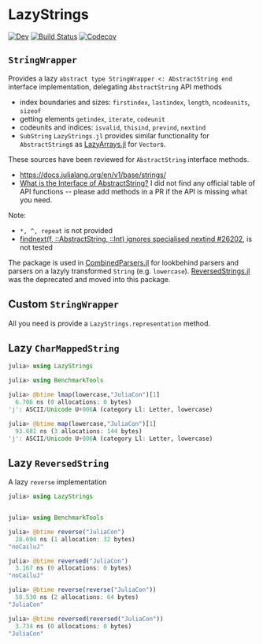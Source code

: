 # LazyStrings
[![Dev](https://img.shields.io/badge/docs-dev-blue.svg)](https://gkappler.github.io/LazyStrings.jl/dev)
[![Build Status](https://travis-ci.org/gkappler/LazyStrings.jl.svg?branch=master)](https://travis-ci.com/github/gkappler/LazyStrings.jl)
[![Codecov](https://codecov.io/gh/gkappler/LazyStrings.jl/branch/master/graph/badge.svg)](https://codecov.io/gh/gkappler/LazyStrings.jl)

## `StringWrapper`
Provides a lazy `abstract type StringWrapper <: AbstractString end` interface implementation,
delegating `AbstractString` API methods
- index boundaries and sizes: `firstindex`, `lastindex`, `length`, `ncodeunits`, `sizeof`
- getting elements `getindex`, `iterate`, `codeunit`
- codeunits and indices: `isvalid`, `thisind`, `prevind`, `nextind`
- `SubString`
`LazyStrings.jl` provides similar functionality for `AbstractString`s 
as [LazyArrays.jl](https://github.com/JuliaArrays/LazyArrays.jl) for `Vector`s.

These sources have been reviewed for `AbstractString` interface methods.
- https://docs.julialang.org/en/v1/base/strings/
- [What is the Interface of AbstractString?](https://discourse.julialang.org/t/what-is-the-interface-of-abstractstring/8937)
I did not find any official table of API functions -- please add methods in a PR if the API is missing what you need.


Note: 
- `*, ^, repeat` is not provided
- [findnext(f, ::AbstractString, ::Int) ignores specialised nextind #26202](https://github.com/JuliaLang/julia/issues/26202), is not tested

The package is used in [CombinedParsers.jl](https://github.com/gkappler/CombinedParsers.jl) for lookbehind parsers and parsers on a lazyly transformed `String` (e.g. `lowercase`).
[ReversedStrings.jl](https://github.com/gkappler/ReversedStrings.jl/) was the deprecated and moved into this package.


## Custom `StringWrapper`
All you need is provide a `LazyStrings.representation` method.

## Lazy `CharMappedString`

```julia
julia> using LazyStrings

julia> using BenchmarkTools

julia> @btime lmap(lowercase,"JuliaCon")[1]
  6.706 ns (0 allocations: 0 bytes)
'j': ASCII/Unicode U+006A (category Ll: Letter, lowercase)

julia> @btime map(lowercase,"JuliaCon")[1]
  93.681 ns (3 allocations: 144 bytes)
'j': ASCII/Unicode U+006A (category Ll: Letter, lowercase)
```

## Lazy `ReversedString`

A lazy `reverse` implementation
```julia
julia> using LazyStrings


julia> using BenchmarkTools

julia> @btime reverse("JuliaCon")
  28.694 ns (1 allocation: 32 bytes)
"noCailuJ"

julia> @btime reversed("JuliaCon")
  3.167 ns (0 allocations: 0 bytes)
"noCailuJ"

julia> @btime reverse(reverse("JuliaCon"))
  58.530 ns (2 allocations: 64 bytes)
"JuliaCon"

julia> @btime reversed(reversed("JuliaCon"))
  3.734 ns (0 allocations: 0 bytes)
"JuliaCon"
```
